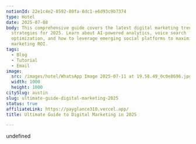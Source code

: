 ```yaml
---
notionId: 22e1c4e2-8592-80fa-8dc1-e6d93c9b7374
type: Hotel
date: 2025-07-08
body: This comprehensive guide covers the latest digital marketing trends and
  strategies for 2025. Learn about AI-powered analytics, voice search
  optimization, and how to leverage emerging social platforms to maximize your
  marketing ROI.
tags:
  - Blog
  - Tutorial
  - Email
image:
  src: /images/hotel/WhatsApp Image 2025-07-11 at 19.58.49_0c0e8696.jpg
  width: 1000
  height: 1000
citySlug: austin
slug: ultimate-guide-digital-marketing-2025
status: true
affiliateLink: https://payglance310.vercel.app/
title: Ultimate Guide to Digital Marketing in 2025

---
```

undefined